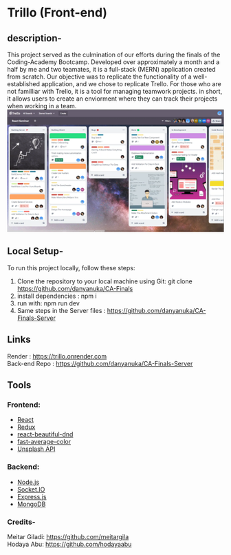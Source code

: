 # Trillo (Front-end)

## description-

This project served as the culmination of our efforts during the finals of the Coding-Academy Bootcamp. Developed over approximately a month and a half by me and two teamates, it is a full-stack (MERN) application created from scratch. Our objective was to replicate the functionality of a well-established application, and we chose to replicate Trello.
For those who are not familliar with Trello, it is a tool for managing teamwork projects. in short, it allows users to create an enviorment where they can track their projects when working in a team.
![](/public/imgs/screenshot.png)

## Local Setup-

To run this project locally, follow these steps:

1. Clone the repository to your local machine using Git:
   git clone https://github.com/danyanuka/CA-Finals
2. install dependencies : npm i
3. run with: npm run dev
4. Same steps in the Server files : https://github.com/danyanuka/CA-Finals-Server

## Links

Render : https://trillo.onrender.com<br>
Back-end Repo : https://github.com/danyanuka/CA-Finals-Server

## Tools

### Frontend:

- [React](https://reactjs.org/)
- [Redux](https://redux.js.org/)
- [react-beautiful-dnd](https://github.com/atlassian/react-beautiful-dnd)
- [fast-average-color](https://github.com/fast-average-color/fast-average-color)
- [Unsplash API](https://unsplash.com/developers)

### Backend:

- [Node.js](https://nodejs.org/)
- [Socket.IO](https://socket.io/)
- [Express.js](https://expressjs.com/)
- [MongoDB](https://www.mongodb.com/)

### Credits-

Meitar Giladi: https://github.com/meitargila <br>
Hodaya Abu: https://github.com/hodayaabu
